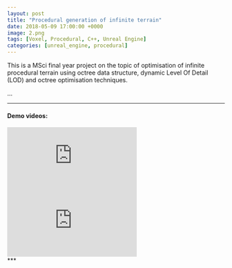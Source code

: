 ```yaml
---
layout: post
title: "Procedural generation of infinite terrain"
date: 2018-05-09 17:00:00 +0000
image: 2.png
tags: [Voxel, Procedural, C++, Unreal Engine]
categories: [unreal_engine, procedural]
---
```


This is a MSci final year project on the topic of optimisation of infinite procedural terrain using octree data structure, dynamic Level Of Detail (LOD) and octree optimisation techniques.

...

***
#### Demo videos:
<div style="display: inline">
  <div style="width: 50%;"><iframe src="https://www.youtube.com/embed/2sqBf3AZPm0" frameborder="0" allowfullscreen=""></iframe></div>
  <div style="width: 50%;"><iframe src="https://www.youtube.com/embed/31X7C6H0qIE" frameborder="0" allowfullscreen=""></iframe></div>
</div>
***
